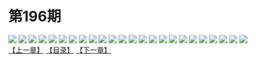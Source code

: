 # 第196期
![](https://mao.mhtupian.com/uploads/img/7563/129802/001.jpg)
![](https://mao.mhtupian.com/uploads/img/7563/129802/002.jpg)
![](https://mao.mhtupian.com/uploads/img/7563/129802/003.jpg)
![](https://mao.mhtupian.com/uploads/img/7563/129802/004.jpg)
![](https://mao.mhtupian.com/uploads/img/7563/129802/005.jpg)
![](https://mao.mhtupian.com/uploads/img/7563/129802/006.jpg)
![](https://mao.mhtupian.com/uploads/img/7563/129802/007.jpg)
![](https://mao.mhtupian.com/uploads/img/7563/129802/008.jpg)
![](https://mao.mhtupian.com/uploads/img/7563/129802/009.jpg)
![](https://mao.mhtupian.com/uploads/img/7563/129802/010.jpg)
![](https://mao.mhtupian.com/uploads/img/7563/129802/011.jpg)
![](https://mao.mhtupian.com/uploads/img/7563/129802/012.jpg)
![](https://mao.mhtupian.com/uploads/img/7563/129802/013.jpg)
![](https://mao.mhtupian.com/uploads/img/7563/129802/014.jpg)
![](https://mao.mhtupian.com/uploads/img/7563/129802/015.jpg)
![](https://mao.mhtupian.com/uploads/img/7563/129802/016.jpg)
![](https://mao.mhtupian.com/uploads/img/7563/129802/017.jpg)
![](https://mao.mhtupian.com/uploads/img/7563/129802/018.jpg)
![](https://mao.mhtupian.com/uploads/img/7563/129802/019.jpg)
![](https://mao.mhtupian.com/uploads/img/7563/129802/020.jpg)
![](https://mao.mhtupian.com/uploads/img/7563/129802/021.jpg)
![](https://mao.mhtupian.com/uploads/img/7563/129802/022.jpg)
![](https://mao.mhtupian.com/uploads/img/7563/129802/023.jpg)
![](https://mao.mhtupian.com/uploads/img/7563/129802/024.jpg)
[【上一章】](./86.md)
[【目录】](./README.md)
[【下一章】](./88.md)
